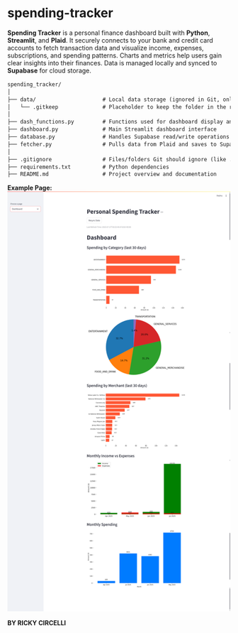 # spending-tracker
**Spending Tracker** is a personal finance dashboard built with **Python**, **Streamlit**, and **Plaid**. It securely connects to your bank and credit card accounts to fetch transaction data and visualize income, expenses, subscriptions, and spending patterns. Charts and metrics help users gain clear insights into their finances. Data is managed locally and synced to **Supabase** for cloud storage.

```txt
spending_tracker/
│
├── data/                     # Local data storage (ignored in Git, only .gitkeep tracked)
│   └── .gitkeep              # Placeholder to keep the folder in the repo
│
├── dash_functions.py         # Functions used for dashboard display and logic
├── dashboard.py              # Main Streamlit dashboard interface
├── database.py               # Handles Supabase read/write operations
├── fetcher.py                # Pulls data from Plaid and saves to Supabase
│
├── .gitignore                # Files/folders Git should ignore (like .env, venv/, etc.)
├── requirements.txt          # Python dependencies
├── README.md                 # Project overview and documentation
```


**Example Page:**
![example image of dashbaord](image.png)

**BY RICKY CIRCELLI**
